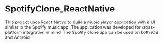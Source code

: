 # SpotifyClone_ReactNative
This project uses React Native to build a music player application with a UI similar to the Spotify music app.  The application was developed for cross-platform integration in mind.  The Spotify clone app can be used on both iOS and Android
